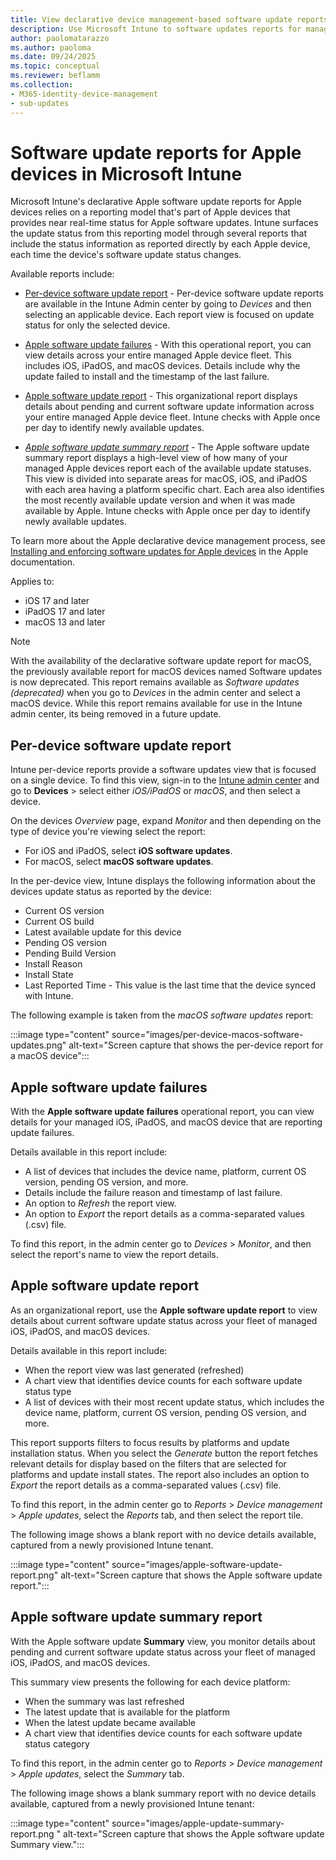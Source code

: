 ```yaml
---
title: View declarative device management-based software update reports for Apple devices in Microsoft Intune
description: Use Microsoft Intune to software updates reports for managed Apple devices based on Apples declarative device management capabilities.
author: paolomatarazzo
ms.author: paoloma
ms.date: 09/24/2025
ms.topic: conceptual
ms.reviewer: beflamm
ms.collection:
- M365-identity-device-management
- sub-updates
---
```


# Software update reports for Apple devices in Microsoft Intune

Microsoft Intune's declarative Apple software update reports for Apple devices relies on a reporting model that's part of Apple devices that provides near real-time status for Apple software updates. Intune surfaces the update status from this reporting model through several reports that include the status information as reported directly by each Apple device, each time the device's software update status changes.


Available reports include:

- [Per-device software update report](#per-device-software-update-report) - Per-device software update reports are available in the Intune Admin center by going to *Devices* and then selecting an applicable device. Each report view is focused on update status for only the selected device.

- [Apple software update failures](#apple-software-update-failures) - With this operational report, you can view details across your entire managed Apple device fleet. This includes iOS, iPadOS, and macOS devices. Details include why the update failed to install and the timestamp of the last failure.

- [Apple software update report](#apple-software-update-report) - This organizational report displays details about pending and current software update information across your entire managed Apple device fleet. Intune checks with Apple once per day to identify newly available updates.

- [*Apple software update summary report*](#apple-software-update-summary-report) - The Apple software update summary report displays a high-level view of how many of your managed Apple devices report each of the available update statuses. This view is divided into separate areas for macOS, iOS, and iPadOS with each area having a platform specific chart. Each area also identifies the most recently available update version and when it was made available by Apple. Intune checks with Apple once per day to identify newly available updates.

To learn more about the Apple declarative device management process, see [Installing and enforcing software updates for Apple devices](https://support.apple.com/guide/deployment/installing-and-enforcing-software-updates-depd30715cbb/web) in the Apple documentation.

Applies to:

- iOS 17 and later
- iPadOS 17 and later
- macOS 13 and later

> [!NOTE]
> With the availability of the declarative software update report for macOS, the previously available report for macOS devices named Software updates is now deprecated. This report remains available as *Software updates (deprecated)* when you go to *Devices* in the admin center and select a macOS device. While this report remains available for use in the Intune admin center, its being removed in a future update.

## Per-device software update report

Intune per-device reports  provide a software updates view that is focused on a single device. To find this view, sign-in to the [Intune admin center](https://go.microsoft.com/fwlink/?linkid=2109431) and go to **Devices** > select either *iOS/iPadOS* or *macOS*, and then select a device.

On the devices *Overview* page, expand *Monitor* and then depending on the type of device you're viewing select the report:

- For iOS and iPadOS, select **iOS software updates**.
- For macOS, select **macOS software updates**.

In the per-device view, Intune displays the following information about the devices update status as reported by the device:

- Current OS version
- Current OS build
- Latest available update for this device
- Pending OS version
- Pending Build Version
- Install Reason
- Install State
- Last Reported Time - This value is the last time that the device synced with Intune.

The following example is taken from the *macOS software updates* report:

:::image type="content" source="images/per-device-macos-software-updates.png" alt-text="Screen capture that shows the per-device report for a macOS device":::

## Apple software update failures

With the **Apple software update failures** operational report, you can view details for your managed iOS, iPadOS, and macOS device that are reporting update failures.

Details available in this report include:

- A list of devices that includes the device name, platform, current OS version, pending OS version, and more.
- Details include the failure reason and timestamp of last failure.
- An option to *Refresh* the report view.
- An option to *Export* the report details as a comma-separated values (.csv) file.

To find this report, in the admin center go to *Devices* > *Monitor*, and then select the report's name to view the report details.

<!-- Image is pending availability
The following image is an example of the Apple update failures report for a test tenant:

:::image type="content" source="images/FILE.png" alt-text="Screen capture that shows the Apple software update failures report.":::
-->

## Apple software update report

As an organizational report, use the **Apple software update report** to view details about current software update status across your fleet of managed iOS, iPadOS, and macOS devices.

Details available in this report include:

-    When the report view was last generated (refreshed)
-    A chart view that identifies device counts for each software update status type
-    A list of devices with their most recent update status, which includes the device name, platform, current OS version, pending OS version, and more.

This report supports filters to focus results by platforms and update installation status. When you select the *Generate* button the report fetches relevant details for display based on the filters that are selected for platforms and update install states. The report also includes an option to *Export* the report details as a comma-separated values (.csv) file.

To find this report, in the admin center go to *Reports* > *Device management* > *Apple updates*, select the *Reports* tab, and then select the report tile.

The following image shows a blank report with no device details available, captured from a newly provisioned Intune tenant.

:::image type="content" source="images/apple-software-update-report.png" alt-text="Screen capture that shows the Apple software update report.":::

## Apple software update summary report

With the Apple software update **Summary** view, you monitor details about pending and current software update status across your fleet of managed iOS, iPadOS, and macOS devices.

This summary view presents the following for each device platform:

-    When the summary was last refreshed
-    The latest update that is available for the platform
-    When the latest update became available
-    A chart view that identifies device counts for each software update status category

To find this report, in the admin center go to *Reports* > *Device management* > *Apple updates*, select the *Summary* tab.

The following image shows a blank summary report with no device details available, captured from a newly provisioned Intune tenant:

:::image type="content" source="images/apple-update-summary-report.png " alt-text="Screen capture that shows the Apple software update Summary view.":::
